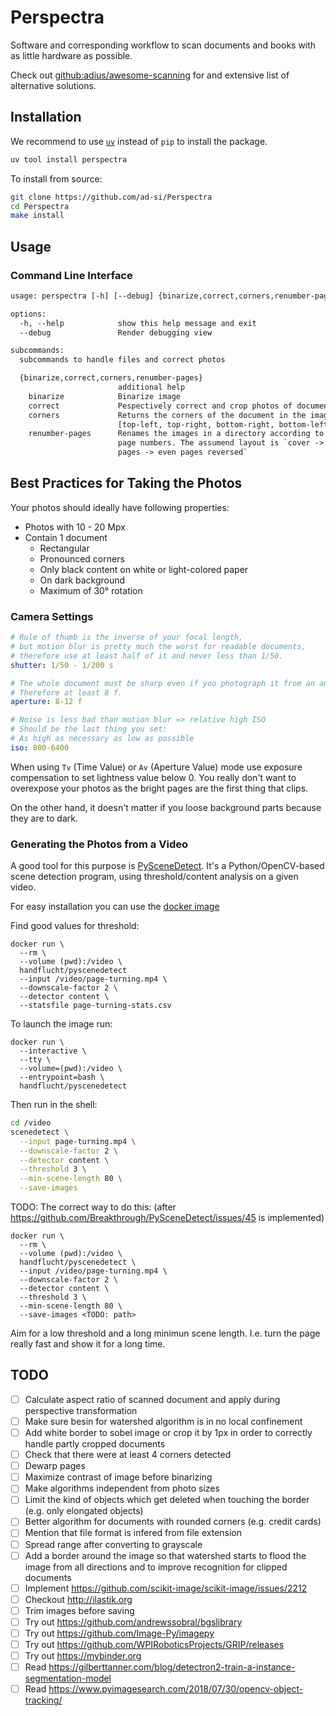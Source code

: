 # Perspectra

Software and corresponding workflow to scan documents and books
with as little hardware as possible.

Check out [github:adius/awesome-scanning]
for and extensive list of alternative solutions.

[github:adius/awesome-scanning]: https://github.com/adius/awesome-scanning


## Installation

We recommend to use [`uv`](https://docs.astral.sh/uv/)
instead of `pip` to install the package.

```sh
uv tool install perspectra
```

To install from source:

```sh
git clone https://github.com/ad-si/Perspectra
cd Perspectra
make install
```


## Usage

### Command Line Interface

```txt
usage: perspectra [-h] [--debug] {binarize,correct,corners,renumber-pages} ...

options:
  -h, --help            show this help message and exit
  --debug               Render debugging view

subcommands:
  subcommands to handle files and correct photos

  {binarize,correct,corners,renumber-pages}
                        additional help
    binarize            Binarize image
    correct             Pespectively correct and crop photos of documents.
    corners             Returns the corners of the document in the image as
                        [top-left, top-right, bottom-right, bottom-left]
    renumber-pages      Renames the images in a directory according to their
                        page numbers. The assumend layout is `cover -> odd
                        pages -> even pages reversed`
```


## Best Practices for Taking the Photos

Your photos should ideally have following properties:

- Photos with 10 - 20 Mpx
- Contain 1 document
    - Rectangular
    - Pronounced corners
    - Only black content on white or light-colored paper
    - On dark background
    - Maximum of 30° rotation


### Camera Settings

```yaml
# Rule of thumb is the inverse of your focal length,
# but motion blur is pretty much the worst for readable documents,
# therefore use at least half of it and never less than 1/50.
shutter: 1/50 - 1/200 s

# The whole document must be sharp even if you photograph it from an angle.
# Therefore at least 8 f.
aperture: 8-12 f

# Noise is less bad than motion blur => relative high ISO
# Should be the last thing you set:
# As high as necessary as low as possible
iso: 800-6400
```

When using `Tv` (Time Value) or `Av` (Aperture Value) mode
use exposure compensation to set lightness value below 0.
You really don't want to overexpose your photos as the bright pages
are the first thing that clips.

On the other hand,
it doesn't matter if you loose background parts because they are to dark.


### Generating the Photos from a Video

A good tool for this purpose is [PySceneDetect].
It's a Python/OpenCV-based scene detection program,
using threshold/content analysis on a given video.

[PySceneDetect]: https://github.com/Breakthrough/PySceneDetect

For easy installation you can use the [docker image]

[docker image]: https://github.com/handflucht/PySceneDetect


Find good values for threshold:

```fish
docker run \
  --rm \
  --volume (pwd):/video \
  handflucht/pyscenedetect
  --input /video/page-turning.mp4 \
  --downscale-factor 2 \
  --detector content \
  --statsfile page-turning-stats.csv
```


To launch the image run:

```fish
docker run \
  --interactive \
  --tty \
  --volume=(pwd):/video \
  --entrypoint=bash \
  handflucht/pyscenedetect
```


Then run in the shell:

```bash
cd /video
scenedetect \
  --input page-turning.mp4 \
  --downscale-factor 2 \
  --detector content \
  --threshold 3 \
  --min-scene-length 80 \
  --save-images
```


TODO: The correct way to do this:
(after https://github.com/Breakthrough/PySceneDetect/issues/45 is implemented)

```fish
docker run \
  --rm \
  --volume (pwd):/video \
  handflucht/pyscenedetect \
  --input /video/page-turning.mp4 \
  --downscale-factor 2 \
  --detector content \
  --threshold 3 \
  --min-scene-length 80 \
  --save-images <TODO: path>
```

Aim for a low threshold and a long minimun scene length.
I.e. turn the page really fast and show it for a long time.


## TODO

- [ ] Calculate aspect ratio of scanned document
    and apply during perspective transformation
- [ ] Make sure besin for watershed algorithm is in no local confinement
- [ ] Add white border to sobel image or crop it by 1px in order
    to correctly handle partly cropped documents
- [ ] Check that there were at least 4 corners detected
- [ ] Dewarp pages
- [ ] Maximize contrast of image before binarizing
- [ ] Make algorithms independent from photo sizes
- [ ] Limit the kind of objects which get deleted when touching the border
    (e.g. only elongated objects)
- [ ] Better algorithm for documents with rounded corners (e.g. credit cards)
- [ ] Mention that file format is infered from file extension
- [ ] Spread range after converting to grayscale
- [ ] Add a border around the image
    so that watershed starts to flood the image from all directions
    and to improve recognition for clipped documents
- [ ] Implement https://github.com/scikit-image/scikit-image/issues/2212
- [ ] Checkout http://ilastik.org
- [ ] Trim images before saving
- [ ] Try out https://github.com/andrewssobral/bgslibrary
- [ ] Try out https://github.com/Image-Py/imagepy
- [ ] Try out https://github.com/WPIRoboticsProjects/GRIP/releases
- [ ] Try out https://mybinder.org
- [ ] Read https://gilberttanner.com/blog/detectron2-train-a-instance-segmentation-model
- [ ] Read https://www.pyimagesearch.com/2018/07/30/opencv-object-tracking/
